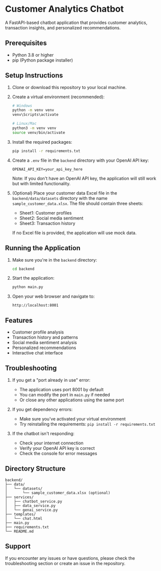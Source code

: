 # Customer Analytics Chatbot

A FastAPI-based chatbot application that provides customer analytics, transaction insights, and personalized recommendations.

## Prerequisites

- Python 3.8 or higher
- pip (Python package installer)

## Setup Instructions

1. Clone or download this repository to your local machine.

2. Create a virtual environment (recommended):
   ```bash
   # Windows
   python -m venv venv
   venv\Scripts\activate

   # Linux/Mac
   python3 -m venv venv
   source venv/bin/activate
   ```

3. Install the required packages:
   ```bash
   pip install -r requirements.txt
   ```

4. Create a `.env` file in the `backend` directory with your OpenAI API key:
   ```
   OPENAI_API_KEY=your_api_key_here
   ```
   Note: If you don't have an OpenAI API key, the application will still work but with limited functionality.

5. (Optional) Place your customer data Excel file in the `backend/data/datasets` directory with the name `sample_customer_data.xlsx`. The file should contain three sheets:
   - Sheet1: Customer profiles
   - Sheet2: Social media sentiment
   - Sheet3: Transaction history
   
   If no Excel file is provided, the application will use mock data.

## Running the Application

1. Make sure you're in the `backend` directory:
   ```bash
   cd backend
   ```

2. Start the application:
   ```bash
   python main.py
   ```

3. Open your web browser and navigate to:
   ```
   http://localhost:8001
   ```

## Features

- Customer profile analysis
- Transaction history and patterns
- Social media sentiment analysis
- Personalized recommendations
- Interactive chat interface

## Troubleshooting

1. If you get a "port already in use" error:
   - The application uses port 8001 by default
   - You can modify the port in `main.py` if needed
   - Or close any other applications using the same port

2. If you get dependency errors:
   - Make sure you've activated your virtual environment
   - Try reinstalling the requirements: `pip install -r requirements.txt`

3. If the chatbot isn't responding:
   - Check your internet connection
   - Verify your OpenAI API key is correct
   - Check the console for error messages

## Directory Structure

```
backend/
├── data/
│   └── datasets/
│       └── sample_customer_data.xlsx (optional)
├── services/
│   ├── chatbot_service.py
│   ├── data_service.py
│   └── genai_service.py
├── templates/
│   └── chat.html
├── main.py
├── requirements.txt
└── README.md
```

## Support

If you encounter any issues or have questions, please check the troubleshooting section or create an issue in the repository. 